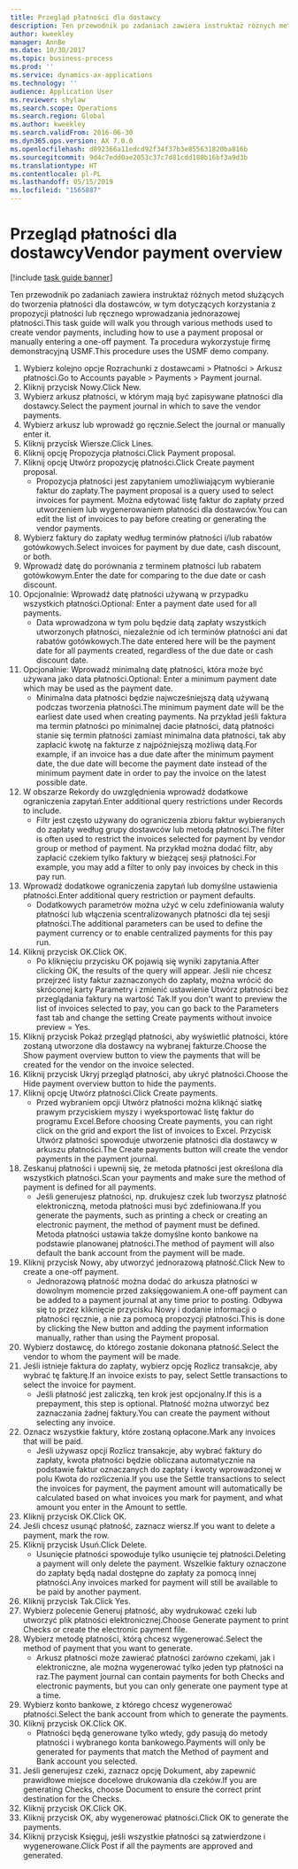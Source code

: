 ```yaml
---
title: Przegląd płatności dla dostawcy
description: Ten przewodnik po zadaniach zawiera instruktaż różnych metod służących do tworzenia płatności dla dostawców, w tym dotyczących korzystania z propozycji płatności lub ręcznego wprowadzania jednorazowej płatności.
author: kweekley
manager: AnnBe
ms.date: 10/30/2017
ms.topic: business-process
ms.prod: ''
ms.service: dynamics-ax-applications
ms.technology: ''
audience: Application User
ms.reviewer: shylaw
ms.search.scope: Operations
ms.search.region: Global
ms.author: kweekley
ms.search.validFrom: 2016-06-30
ms.dyn365.ops.version: AX 7.0.0
ms.openlocfilehash: d892366a11edcd92f34f37b3e855631820ba816b
ms.sourcegitcommit: 9d4c7edd0ae2053c37c7d81cdd180b16bf3a9d3b
ms.translationtype: HT
ms.contentlocale: pl-PL
ms.lasthandoff: 05/15/2019
ms.locfileid: "1565887"
---
```

# <a name="vendor-payment-overview"></a><span data-ttu-id="65853-103">Przegląd płatności dla dostawcy</span><span class="sxs-lookup"><span data-stu-id="65853-103">Vendor payment overview</span></span>

[!include [task guide banner](../../includes/task-guide-banner.md)]

<span data-ttu-id="65853-104">Ten przewodnik po zadaniach zawiera instruktaż różnych metod służących do tworzenia płatności dla dostawców, w tym dotyczących korzystania z propozycji płatności lub ręcznego wprowadzania jednorazowej płatności.</span><span class="sxs-lookup"><span data-stu-id="65853-104">This task guide will walk you through various methods used to create vendor payments, including how to use a payment proposal or manually entering a one-off payment.</span></span> <span data-ttu-id="65853-105">Ta procedura wykorzystuje firmę demonstracyjną USMF.</span><span class="sxs-lookup"><span data-stu-id="65853-105">This procedure uses the USMF demo company.</span></span>

1. <span data-ttu-id="65853-106">Wybierz kolejno opcje Rozrachunki z dostawcami > Płatności > Arkusz płatności.</span><span class="sxs-lookup"><span data-stu-id="65853-106">Go to Accounts payable > Payments > Payment journal.</span></span>
2. <span data-ttu-id="65853-107">Kliknij przycisk Nowy.</span><span class="sxs-lookup"><span data-stu-id="65853-107">Click New.</span></span>
3. <span data-ttu-id="65853-108">Wybierz arkusz płatności, w którym mają być zapisywane płatności dla dostawcy.</span><span class="sxs-lookup"><span data-stu-id="65853-108">Select the payment journal in which to save the vendor payments.</span></span> 
4. <span data-ttu-id="65853-109">Wybierz arkusz lub wprowadź go ręcznie.</span><span class="sxs-lookup"><span data-stu-id="65853-109">Select the journal or manually enter it.</span></span>
5. <span data-ttu-id="65853-110">Kliknij przycisk Wiersze.</span><span class="sxs-lookup"><span data-stu-id="65853-110">Click Lines.</span></span>
6. <span data-ttu-id="65853-111">Kliknij opcję Propozycja płatności.</span><span class="sxs-lookup"><span data-stu-id="65853-111">Click Payment proposal.</span></span>
7. <span data-ttu-id="65853-112">Kliknij opcję Utwórz propozycję płatności.</span><span class="sxs-lookup"><span data-stu-id="65853-112">Click Create payment proposal.</span></span>
    * <span data-ttu-id="65853-113">Propozycja płatności jest zapytaniem umożliwiającym wybieranie faktur do zapłaty.</span><span class="sxs-lookup"><span data-stu-id="65853-113">The payment proposal is a query used to select invoices for payment.</span></span> <span data-ttu-id="65853-114">Można edytować listę faktur do zapłaty przed utworzeniem lub wygenerowaniem płatności dla dostawców.</span><span class="sxs-lookup"><span data-stu-id="65853-114">You can edit the list of invoices to pay before creating or generating the vendor payments.</span></span>  
8. <span data-ttu-id="65853-115">Wybierz faktury do zapłaty według terminów płatności i/lub rabatów gotówkowych.</span><span class="sxs-lookup"><span data-stu-id="65853-115">Select invoices for payment by due date, cash discount, or both.</span></span> 
9. <span data-ttu-id="65853-116">Wprowadź datę do porównania z terminem płatności lub rabatem gotówkowym.</span><span class="sxs-lookup"><span data-stu-id="65853-116">Enter the date for comparing to the due date or cash discount.</span></span> 
10. <span data-ttu-id="65853-117">Opcjonalnie: Wprowadź datę płatności używaną w przypadku wszystkich płatności.</span><span class="sxs-lookup"><span data-stu-id="65853-117">Optional: Enter a payment date used for all payments.</span></span>
    * <span data-ttu-id="65853-118">Data wprowadzona w tym polu będzie datą zapłaty wszystkich utworzonych płatności, niezależnie od ich terminów płatności ani dat rabatów gotówkowych.</span><span class="sxs-lookup"><span data-stu-id="65853-118">The date entered here will be the payment date for all payments created, regardless of the due date or cash discount date.</span></span>  
11. <span data-ttu-id="65853-119">Opcjonalnie: Wprowadź minimalną datę płatności, która może być używana jako data płatności.</span><span class="sxs-lookup"><span data-stu-id="65853-119">Optional: Enter a minimum payment date which may be used as the payment date.</span></span>
    * <span data-ttu-id="65853-120">Minimalna data płatności będzie najwcześniejszą datą używaną podczas tworzenia płatności.</span><span class="sxs-lookup"><span data-stu-id="65853-120">The minimum payment date will be the earliest date used when creating payments.</span></span> <span data-ttu-id="65853-121">Na przykład jeśli faktura ma termin płatności po minimalnej dacie płatności, datą płatności stanie się termin płatności zamiast minimalna data płatności, tak aby zapłacić kwotę na fakturze z najpóźniejszą możliwą datą.</span><span class="sxs-lookup"><span data-stu-id="65853-121">For example, if an invoice has a due date after the minimum payment date, the due date will become the payment date instead of the minimum payment date in order to pay the invoice on the latest possible date.</span></span>  
12. <span data-ttu-id="65853-122">W obszarze Rekordy do uwzględnienia wprowadź dodatkowe ograniczenia zapytań.</span><span class="sxs-lookup"><span data-stu-id="65853-122">Enter additional query restrictions under Records to include.</span></span>
    * <span data-ttu-id="65853-123">Filtr jest często używany do ograniczenia zbioru faktur wybieranych do zapłaty według grupy dostawców lub metodą płatności.</span><span class="sxs-lookup"><span data-stu-id="65853-123">The filter is often used to restrict the invoices selected for payment by vendor group or method of payment.</span></span> <span data-ttu-id="65853-124">Na przykład można dodać filtr, aby zapłacić czekiem tylko faktury w bieżącej sesji płatności.</span><span class="sxs-lookup"><span data-stu-id="65853-124">For example, you may add a filter to only pay invoices by check in this pay run.</span></span>  
13. <span data-ttu-id="65853-125">Wprowadź dodatkowe ograniczenia zapytań lub domyślne ustawienia płatności.</span><span class="sxs-lookup"><span data-stu-id="65853-125">Enter additional query restriction or payment defaults.</span></span> 
    * <span data-ttu-id="65853-126">Dodatkowych parametrów można użyć w celu zdefiniowania waluty płatności lub włączenia scentralizowanych płatności dla tej sesji płatności.</span><span class="sxs-lookup"><span data-stu-id="65853-126">The additional parameters can be used to define the payment currency or to enable centralized payments for this pay run.</span></span>  
14. <span data-ttu-id="65853-127">Kliknij przycisk OK.</span><span class="sxs-lookup"><span data-stu-id="65853-127">Click OK.</span></span>
    * <span data-ttu-id="65853-128">Po kliknięciu przycisku OK pojawią się wyniki zapytania.</span><span class="sxs-lookup"><span data-stu-id="65853-128">After clicking OK, the results of the query will appear.</span></span> <span data-ttu-id="65853-129">Jeśli nie chcesz przejrzeć listy faktur zaznaczonych do zapłaty, można wrócić do skróconej karty Parametry i zmienić ustawienie Utwórz płatności bez przeglądania faktury na wartość Tak.</span><span class="sxs-lookup"><span data-stu-id="65853-129">If you don't want to preview the list of invoices selected to pay, you can go back to the Parameters fast tab and change the setting Create payments without invoice preview = Yes.</span></span>  
15. <span data-ttu-id="65853-130">Kliknij przycisk Pokaż przegląd płatności, aby wyświetlić płatności, które zostaną utworzone dla dostawcy na wybranej fakturze.</span><span class="sxs-lookup"><span data-stu-id="65853-130">Choose the Show payment overview button to view the payments that will be created for the vendor on the invoice selected.</span></span>
16. <span data-ttu-id="65853-131">Kliknij przycisk Ukryj przegląd płatności, aby ukryć płatności.</span><span class="sxs-lookup"><span data-stu-id="65853-131">Choose the Hide payment overview button to hide the payments.</span></span> 
17. <span data-ttu-id="65853-132">Kliknij opcję Utwórz płatności.</span><span class="sxs-lookup"><span data-stu-id="65853-132">Click Create payments.</span></span>
    * <span data-ttu-id="65853-133">Przed wybraniem opcji Utwórz płatności można kliknąć siatkę prawym przyciskiem myszy i wyeksportować listę faktur do programu Excel.</span><span class="sxs-lookup"><span data-stu-id="65853-133">Before choosing Create payments, you can right click on the grid and export the list of invoices to Excel.</span></span> <span data-ttu-id="65853-134">Przycisk Utwórz płatności spowoduje utworzenie płatności dla dostawcy w arkuszu płatności.</span><span class="sxs-lookup"><span data-stu-id="65853-134">The Create payments button will create the vendor payments in the payment journal.</span></span>  
18. <span data-ttu-id="65853-135">Zeskanuj płatności i upewnij się, że metoda płatności jest określona dla wszystkich płatności.</span><span class="sxs-lookup"><span data-stu-id="65853-135">Scan your payments and make sure the method of payment is defined for all payments.</span></span> 
    * <span data-ttu-id="65853-136">Jeśli generujesz płatności, np. drukujesz czek lub tworzysz płatność elektroniczną, metoda płatności musi być zdefiniowana.</span><span class="sxs-lookup"><span data-stu-id="65853-136">If you generate the payments, such as printing a check or creating an electronic payment, the method of payment must be defined.</span></span> <span data-ttu-id="65853-137">Metoda płatności ustawia także domyślne konto bankowe na podstawie planowanej płatności.</span><span class="sxs-lookup"><span data-stu-id="65853-137">The method of payment will also default the bank account from the payment will be made.</span></span>  
19. <span data-ttu-id="65853-138">Kliknij przycisk Nowy, aby utworzyć jednorazową płatność.</span><span class="sxs-lookup"><span data-stu-id="65853-138">Click New to create a one-off payment.</span></span>
    * <span data-ttu-id="65853-139">Jednorazową płatność można dodać do arkusza płatności w dowolnym momencie przed zaksięgowaniem.</span><span class="sxs-lookup"><span data-stu-id="65853-139">A one-off payment can be added to a payment journal at any time prior to posting.</span></span> <span data-ttu-id="65853-140">Odbywa się to przez kliknięcie przycisku Nowy i dodanie informacji o płatności ręcznie, a nie za pomocą propozycji płatności.</span><span class="sxs-lookup"><span data-stu-id="65853-140">This is done by clicking the New button and adding the payment information manually, rather than using the Payment proposal.</span></span>  
20. <span data-ttu-id="65853-141">Wybierz dostawcę, do którego zostanie dokonana płatność.</span><span class="sxs-lookup"><span data-stu-id="65853-141">Select the vendor to whom the payment will be made.</span></span>
21. <span data-ttu-id="65853-142">Jeśli istnieje faktura do zapłaty, wybierz opcję Rozlicz transakcje, aby wybrać tę fakturę.</span><span class="sxs-lookup"><span data-stu-id="65853-142">If an invoice exists to pay, select Settle transactions to select the invoice for payment.</span></span>
    * <span data-ttu-id="65853-143">Jeśli płatność jest zaliczką, ten krok jest opcjonalny.</span><span class="sxs-lookup"><span data-stu-id="65853-143">If this is a prepayment, this step is optional.</span></span> <span data-ttu-id="65853-144">Płatność można utworzyć bez zaznaczania żadnej faktury.</span><span class="sxs-lookup"><span data-stu-id="65853-144">You can create the payment without selecting any invoice.</span></span>  
22. <span data-ttu-id="65853-145">Oznacz wszystkie faktury, które zostaną opłacone.</span><span class="sxs-lookup"><span data-stu-id="65853-145">Mark any invoices that will be paid.</span></span>
    * <span data-ttu-id="65853-146">Jeśli używasz opcji Rozlicz transakcje, aby wybrać faktury do zapłaty, kwota płatności będzie obliczana automatycznie na podstawie faktur oznaczanych do zapłaty i kwoty wprowadzonej w polu Kwota do rozliczenia.</span><span class="sxs-lookup"><span data-stu-id="65853-146">If you use the Settle transactions to select the invoices for payment, the payment amount will automatically be calculated based on what invoices you mark for payment, and what amount you enter in the Amount to settle.</span></span>  
23. <span data-ttu-id="65853-147">Kliknij przycisk OK.</span><span class="sxs-lookup"><span data-stu-id="65853-147">Click OK.</span></span>
24. <span data-ttu-id="65853-148">Jeśli chcesz usunąć płatność, zaznacz wiersz.</span><span class="sxs-lookup"><span data-stu-id="65853-148">If you want to delete a payment, mark the row.</span></span>
25. <span data-ttu-id="65853-149">Kliknij przycisk Usuń.</span><span class="sxs-lookup"><span data-stu-id="65853-149">Click Delete.</span></span>
    * <span data-ttu-id="65853-150">Usunięcie płatności spowoduje tylko usunięcie tej płatności.</span><span class="sxs-lookup"><span data-stu-id="65853-150">Deleting a payment will only delete the payment.</span></span> <span data-ttu-id="65853-151">Wszelkie faktury oznaczone do zapłaty będą nadal dostępne do zapłaty za pomocą innej płatności.</span><span class="sxs-lookup"><span data-stu-id="65853-151">Any invoices marked for payment will still be available to be paid by another payment.</span></span>  
26. <span data-ttu-id="65853-152">Kliknij przycisk Tak.</span><span class="sxs-lookup"><span data-stu-id="65853-152">Click Yes.</span></span>
27. <span data-ttu-id="65853-153">Wybierz polecenie Generuj płatność, aby wydrukować czeki lub utworzyć plik płatności elektronicznej.</span><span class="sxs-lookup"><span data-stu-id="65853-153">Choose Generate payment to print Checks or create the electronic payment file.</span></span>
28. <span data-ttu-id="65853-154">Wybierz metodę płatności, którą chcesz wygenerować.</span><span class="sxs-lookup"><span data-stu-id="65853-154">Select the method of payment that you want to generate.</span></span>
    * <span data-ttu-id="65853-155">Arkusz płatności może zawierać płatności zarówno czekami, jak i elektroniczne, ale można wygenerować tylko jeden typ płatności na raz.</span><span class="sxs-lookup"><span data-stu-id="65853-155">The payment journal can contain payments for both Checks and electronic payments, but you can only generate one payment type at a time.</span></span>  
29. <span data-ttu-id="65853-156">Wybierz konto bankowe, z którego chcesz wygenerować płatności.</span><span class="sxs-lookup"><span data-stu-id="65853-156">Select the bank account from which to generate the payments.</span></span>
30. <span data-ttu-id="65853-157">Kliknij przycisk OK.</span><span class="sxs-lookup"><span data-stu-id="65853-157">Click OK.</span></span>
    * <span data-ttu-id="65853-158">Płatności będą generowane tylko wtedy, gdy pasują do metody płatności i wybranego konta bankowego.</span><span class="sxs-lookup"><span data-stu-id="65853-158">Payments will only be generated for payments that match the Method of payment and Bank account you selected.</span></span>  
31. <span data-ttu-id="65853-159">Jeśli generujesz czeki, zaznacz opcję Dokument, aby zapewnić prawidłowe miejsce docelowe drukowania dla czeków.</span><span class="sxs-lookup"><span data-stu-id="65853-159">If you are generating Checks, choose Document to ensure the correct print destination for the Checks.</span></span>
32. <span data-ttu-id="65853-160">Kliknij przycisk OK.</span><span class="sxs-lookup"><span data-stu-id="65853-160">Click OK.</span></span>
33. <span data-ttu-id="65853-161">Kliknij przycisk OK, aby wygenerować płatności.</span><span class="sxs-lookup"><span data-stu-id="65853-161">Click OK to generate the payments.</span></span>
34. <span data-ttu-id="65853-162">Kliknij przycisk Księguj, jeśli wszystkie płatności są zatwierdzone i wygenerowane.</span><span class="sxs-lookup"><span data-stu-id="65853-162">Click Post if all the payments are approved and generated.</span></span> 

